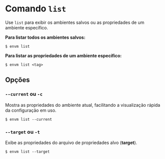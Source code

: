 # Comando `list`

Use `list` para exibir os ambientes salvos ou as propriedades de um ambiente específico.

**Para listar todos os ambientes salvos:**

```shell
$ envm list
```

**Para listar as propriedades de um ambiente específico:**

```shell
$ envm list <tag>
```

## Opções

### `--current` ou `-c`
Mostra as propriedades do ambiente atual, facilitando a visualização rápida da configuração em uso.

```shell
$ envm list --current
```

### `--target` ou `-t`
Exibe as propriedades do arquivo de propriedades alvo (**target**).

```shell
$ envm list --target
```
